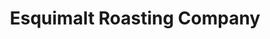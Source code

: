 ---
title: "Esquimalt Roasting Company"
url: /esquimalt/esquimalt-roasting-company/
shop: Kaffee
---